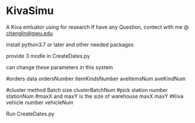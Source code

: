 # KivaSimu
A Kiva emluator using for research
If have any Question, contect with me @ chenglin@gwu.edu

install python3.7 or later and other needed packages

provide 3 modle in CreateDates.py

can change these parameters in this system

#orders data 
ordersNumber
itemKindsNumber
aveItemsNum
aveKindNum

#cluster method Batch size
clusterBatchNum
#pick station number
stationNum
#maxX and maxY is the size of warehouse
maxX 
maxY
#Kiva vehicle number
vehicleNum

Run CreateDates.py
